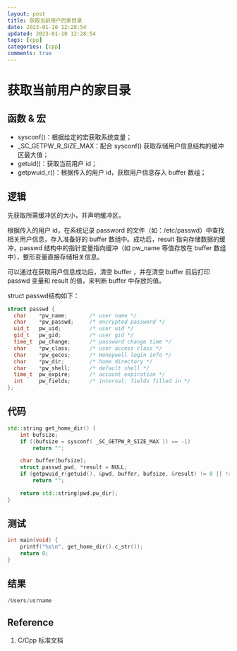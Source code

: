 ```yaml
---
layout: post
title: 获取当前用户的家目录
date: 2023-01-10 12:28:54
updated: 2023-01-10 12:28:54
tags: [cpp]
categories: [cpp]
comments: true
---
```


# 获取当前用户的家目录

## 函数 & 宏

- sysconf()：根据给定的宏获取系统变量；
- _SC_GETPW_R_SIZE_MAX：配合 sysconf() 获取存储用户信息结构的缓冲区最大值；
- getuid()：获取当前用户 id；
- getpwuid_r()：根据传入的用户 id，获取用户信息存入 buffer 数组；

## 逻辑

先获取所需缓冲区的大小，并声明缓冲区。

根据传入的用户 id，在系统记录 password 的文件（如：/etc/passwd）中查找相关用户信息，存入准备好的 buffer 数组中。成功后，result 指向存储数据的缓冲，passwd 结构中的指针变量指向缓冲（如 pw_name 等值存放在 buffer 数组中），整形变量直接存储相关信息。

可以通过在获取用户信息成功后，清空 buffer ，并在清空 buffer 前后打印 passwd 变量和 result 的值，来判断 buffer 中存放的值。

struct passwd结构如下：

```c++
struct passwd {
  char    *pw_name;       /* user name */
  char    *pw_passwd;     /* encrypted password */
  uid_t   pw_uid;         /* user uid */
  gid_t   pw_gid;         /* user gid */
  time_t  pw_change;      /* password change time */
  char    *pw_class;      /* user access class */
  char    *pw_gecos;      /* Honeywell login info */
  char    *pw_dir;        /* home directory */
  char    *pw_shell;      /* default shell */
  time_t  pw_expire;      /* account expiration */
  int     pw_fields;      /* internal: fields filled in */
};
```



## 代码

```c++
std::string get_home_dir() {
    int bufsize;
    if ((bufsize = sysconf( _SC_GETPW_R_SIZE_MAX )) == -1)
        return "";

    char buffer[bufsize];
    struct passwd pwd, *result = NULL;
    if (getpwuid_r(getuid(), &pwd, buffer, bufsize, &result) != 0 || !result)
        return "";

    return std::string(pwd.pw_dir);
}
```



## 测试

```c++
int main(void) {
    printf("%s\n", get_home_dir().c_str());
    return 0;
}
```



## 结果

```c++
/Users/usrname
```



## Reference 

1. C/Cpp 标准文档
